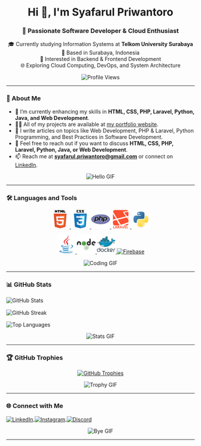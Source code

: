 <h1 align="center">Hi 👋, I'm Syafarul Priwantoro</h1>
<h3 align="center">🚀 Passionate Software Developer & Cloud Enthusiast</h3>

<p align="center">
  🎓 Currently studying Information Systems at <strong>Telkom University Surabaya</strong> <br>
  📍 Based in Surabaya, Indonesia <br>
  💼 Interested in Backend & Frontend Development <br>
  🌐 Exploring Cloud Computing, DevOps, and System Architecture
</p>

<p align="center"> 
  <img src="https://komarev.com/ghpvc/?username=farul1&label=Profile%20views&color=0e75b6&style=flat" alt="Profile Views" /> 
</p>

---

### 🔭 About Me
- 🌱 I’m currently enhancing my skills in **HTML, CSS, PHP, Laravel, Python, Java, and Web Development**.
- 👨‍💻 All of my projects are available at [my portfolio website](https://syafarulpriwantoro.web.app/).
- 📝 I write articles on topics like Web Development, PHP & Laravel, Python Programming, and Best Practices in Software Development.
- 💬 Feel free to reach out if you want to discuss **HTML, CSS, PHP, Laravel, Python, Java, or Web Development**.
- 📫 Reach me at **syafarul.priwantoro@gmail.com** or connect on [LinkedIn](https://www.linkedin.com/in/syafarul-priwantoro-036039197/).

<p align="center">
  <img src="https://media.giphy.com/media/26FPnsRww2F68D6By/giphy.gif" width="200" alt="Hello GIF"/>
</p>

---

### 🛠️ Languages and Tools

<p align="center"> 
  <a href="https://www.w3.org/html/" target="_blank"> <img src="https://raw.githubusercontent.com/devicons/devicon/master/icons/html5/html5-original-wordmark.svg" alt="HTML5" width="50" height="50"/> </a> 
  <a href="https://www.w3schools.com/css/" target="_blank"> <img src="https://raw.githubusercontent.com/devicons/devicon/master/icons/css3/css3-original-wordmark.svg" alt="CSS3" width="50" height="50"/> </a> 
  <a href="https://www.php.net" target="_blank"> <img src="https://raw.githubusercontent.com/devicons/devicon/master/icons/php/php-original.svg" alt="PHP" width="50" height="50"/> </a>
  <a href="https://laravel.com/" target="_blank"> <img src="https://raw.githubusercontent.com/devicons/devicon/master/icons/laravel/laravel-plain-wordmark.svg" alt="Laravel" width="50" height="50"/> </a> 
  <a href="https://www.python.org" target="_blank"> <img src="https://raw.githubusercontent.com/devicons/devicon/master/icons/python/python-original.svg" alt="Python" width="50" height="50"/> </a> 
</p>
<p align="center">
  <a href="https://www.java.com" target="_blank"> <img src="https://raw.githubusercontent.com/devicons/devicon/master/icons/java/java-original.svg" alt="Java" width="50" height="50"/> </a> 
  <a href="https://nodejs.org" target="_blank"> <img src="https://raw.githubusercontent.com/devicons/devicon/master/icons/nodejs/nodejs-original-wordmark.svg" alt="Node.js" width="50" height="50"/> </a>
  <a href="https://www.docker.com/" target="_blank"> <img src="https://raw.githubusercontent.com/devicons/devicon/master/icons/docker/docker-original-wordmark.svg" alt="Docker" width="50" height="50"/> </a> 
  <a href="https://firebase.google.com/" target="_blank"> <img src="https://www.vectorlogo.zone/logos/firebase/firebase-icon.svg" alt="Firebase" width="50" height="50"/> </a> 
</p>


<p align="center">
  <img src="https://media.giphy.com/media/f9k1tV7HyORcngKF8v/giphy.gif" width="300" alt="Coding GIF"/>
</p>

---

### 📊 GitHub Stats

<p><img align="center" src="https://github-readme-stats.vercel.app/api?username=farul1&show_icons=true&locale=en" alt="GitHub Stats" /></p>

<p><img align="center" src="https://github-readme-streak-stats.herokuapp.com/?user=farul1&" alt="GitHub Streak" /></p>

<p><img align="center" src="https://github-readme-stats.vercel.app/api/top-langs?username=farul1&show_icons=true&locale=en&layout=compact" alt="Top Languages" /></p>

<p align="center">
  <img src="https://media.giphy.com/media/zhRA0okWxTGiu78uSk/giphy.gif" width="300" alt="Stats GIF"/>
</p>

---

### 🏆 GitHub Trophies

<p align="center"> 
  <a href="https://github.com/ryo-ma/github-profile-trophy">
    <img src="https://github-profile-trophy.vercel.app/?username=farul1" alt="GitHub Trophies" />
  </a> 
</p>

<p align="center">
  <img src="https://media.giphy.com/media/Y4ak9Ki2GZCbJxAnJD/giphy.gif" width="200" alt="Trophy GIF"/>
</p>

---

### 🌐 Connect with Me

<p align="left">
  <a href="https://www.linkedin.com/in/syafarul-priwantoro-036039197/" target="blank">
    <img align="center" src="https://raw.githubusercontent.com/rahuldkjain/github-profile-readme-generator/master/src/images/icons/Social/linked-in-alt.svg" alt="LinkedIn" height="30" width="40" />
  </a>
  <a href="https://instagram.com/syafarul__" target="blank">
    <img align="center" src="https://raw.githubusercontent.com/rahuldkjain/github-profile-readme-generator/master/src/images/icons/Social/instagram.svg" alt="Instagram" height="30" width="40" />
  </a>
  <a href="https://discord.gg/U3K6jFWG" target="blank">
    <img align="center" src="https://raw.githubusercontent.com/rahuldkjain/github-profile-readme-generator/master/src/images/icons/Social/discord.svg" alt="Discord" height="30" width="40" />
  </a>
</p>

<p align="center">
  <img src="https://media.giphy.com/media/1yld7nW3oQ6JzXycj9/giphy.gif" width="200" alt="Bye GIF"/>
</p>

---
